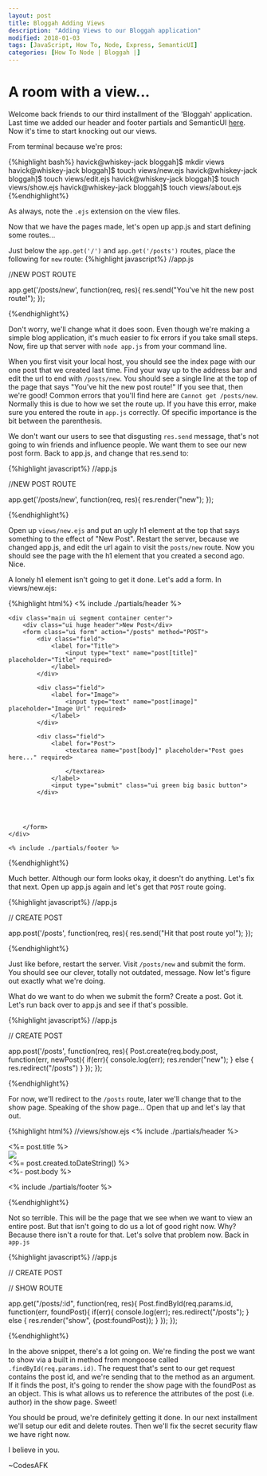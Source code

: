 ```yaml
---
layout: post
title: Bloggah Adding Views
description: "Adding Views to our Bloggah application"
modified: 2018-01-03
tags: [JavaScript, How To, Node, Express, SemanticUI]
categories: [How To Node | Bloggah |]
---
```


<h1>A room with a view...</h1>

Welcome back friends to our third installment of the 'Bloggah' application.  Last time we added our header and footer
partials and SemanticUI <a href="https://codesafk.github.io/how%20to%20node%20%7C%20bloggah%20%7C/bloggah-add-simple-layout/">here</a>.
Now it's time to start knocking out our views.

From terminal because we're pros:

{%highlight bash%}
  havick@whiskey-jack bloggah]$ mkdir views  
  havick@whiskey-jack bloggah]$ touch views/new.ejs 
  havick@whiskey-jack bloggah]$ touch views/edit.ejs 
  havick@whiskey-jack bloggah]$ touch views/show.ejs 
  havick@whiskey-jack bloggah]$ touch views/about.ejs 
{%endhighlight%} 

As always, note the ```.ejs``` extension on the view files.

Now that we have the pages made, let's open up app.js and start defining some routes... <!--more-->

Just below the ```app.get('/')``` and ```app.get('/posts')``` routes, place the following for ```new``` route:
{%highlight javascript%}
  //app.js
  
  //NEW POST ROUTE
  
  app.get('/posts/new', function(req, res){
      res.send("You've hit the new post route!");
  });
  
{%endhighlight%} 

Don't worry, we'll change what it does soon.  Even though we're making a simple blog application, it's much easier
to fix errors if you take small steps.  Now, fire up that server with ```node app.js``` from your command line.

When you first visit your local host, you should see the index page with our one post that we created last time.
Find your way up to the address bar and edit the url to end with ```/posts/new```.  You should see a single line at
the top of the page that says "You've hit the new post route!"  If you see that, then we're good!  Common errors that 
you'll find here are ```Cannot get /posts/new```.  Normally this is due to how we set the route up.  If you have this
error, make sure you entered the route in ```app.js``` correctly.  Of specific importance is the bit between the 
parenthesis.  

We don't want our users to see that disgusting ```res.send``` message, that's not going to win friends and influence people.
We want them to see our new post form.  Back to app.js, and change that res.send to:

{%highlight javascript%}
  //app.js
  
  //NEW POST ROUTE
  
  app.get('/posts/new', function(req, res){
      res.render("new");
  });
  
{%endhighlight%}

Open up ```views/new.ejs``` and put an ugly h1 element at the top that says something to the effect of "New Post".
Restart the server, because we changed app.js, and edit the url again to visit the ```posts/new``` route.  Now you 
should see the page with the h1 element that you created a second ago.  Nice.

A lonely h1 element isn't going to get it done.  Let's add a form.  In views/new.ejs:

  {%highlight html%}
    <% include ./partials/header %>
    
    <div class="main ui segment container center">
        <div class="ui huge header">New Post</div>
        <form class="ui form" action="/posts" method="POST">
            <div class="field">
                <label for="Title">
                    <input type="text" name="post[title]" placeholder="Title" required>
                </label>
            </div>
    
            <div class="field">
                <label for="Image">
                    <input type="text" name="post[image]" placeholder="Image Url" required>
                </label>
            </div>
    
            <div class="field">
                <label for="Post">
                    <textarea name="post[body]" placeholder="Post goes here..." required>
    
                    </textarea>
                </label>
                <input type="submit" class="ui green big basic button">
            </div>
    
    
    
    
        </form>
    </div>
    
    <% include ./partials/footer %>
    
  {%endhighlight%} 

Much better.  Although our form looks okay, it doesn't do anything.  Let's fix that next.  Open up app.js again and
let's get that ```POST``` route going.

{%highlight javascript%}
  //app.js
  
 // CREATE POST
  
  app.post('/posts', function(req, res){
      res.send("Hit that post route yo!");
  });
  
{%endhighlight%}

Just like before, restart the server.  Visit ```/posts/new``` and submit the form.  You should see our clever,
totally not outdated, message.  Now let's figure out exactly what we're doing.  

What do we want to do when we submit the form?  Create a post.  Got it.  Let's run back over to app.js and see if that's possible.

{%highlight javascript%}
  //app.js
  
 // CREATE POST
  
  app.post('/posts', function(req, res){
     Post.create(req.body.post, function(err, newPost){
             if(err){
                 console.log(err);
                 res.render("new");
             } else {
                 res.redirect("/posts")
             }
         });
     });
  
{%endhighlight%}

For now, we'll redirect to the ```/posts``` route, later we'll change that to the show page.  Speaking of the show
page...  Open that up and let's lay that out.

{%highlight html%}
  //views/show.ejs
 <% include ./partials/header %>
 
 <div class="main ui segment container">
     <div class="ui huge header"><%= post.title %></div>
     <div class="ui attached ">
         <div class="item">
             <img class="ui centered rounded image" src="<%= post.image %>">
             <div class="content">
                 <%= post.created.toDateString() %>
             </div>
             <div class="description postContent">
                 <%- post.body %>
             </div>
         </div>
     </div>
 </div>
 
 <% include ./partials/footer %>
  
{%endhighlight%}

Not so terrible.  This will be the page that we see when we want to view an entire post.  But that isn't going to 
do us a lot of good right now.  Why?  Because there isn't a route for that.  Let's solve that problem now.
Back in ```app.js```

{%highlight javascript%}
  //app.js
  
 // CREATE POST
  
  //  SHOW ROUTE
  
  app.get("/posts/:id", function(req, res){
      Post.findById(req.params.id, function(err, foundPost){
          if(err){
              console.log(err);
              res.redirect("/posts");
          } else {
              res.render("show", {post:foundPost});
          }
      });
  });

  
{%endhighlight%}

In the above snippet, there's a lot going on.  We're finding the post we want to show via a built in method from 
mongoose called ```.findById(req.params.id)```.  The request that's sent to our get request contains the post id,
and we're sending that to the method as an argument.  If it finds the post, it's going to render the show page
with the foundPost as an object.  This is what allows us to reference the attributes of the post (i.e. author) in the 
show page.  Sweet!

You should be proud, we're definitely getting it done.  In our next installment we'll setup our edit and delete routes.
Then we'll fix the secret security flaw we have right now.  

I believe in you.

~CodesAFK
